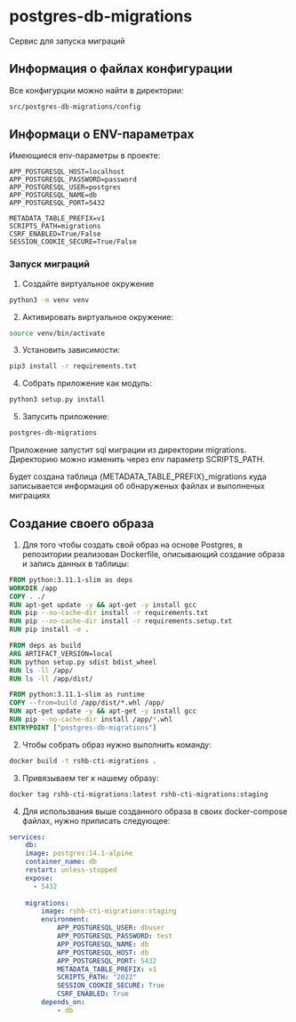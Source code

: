 # postgres-db-migrations

Сервис для запуска миграций

## Информация о файлах конфигурации
Все конфигурции можно найти в директории:
```bash
src/postgres-db-migrations/config
```

## Информаци о ENV-параметрах
Имеющиеся env-параметры в проекте:
```
APP_POSTGRESQL_HOST=localhost
APP_POSTGRESQL_PASSWORD=password
APP_POSTGRESQL_USER=postgres
APP_POSTGRESQL_NAME=db
APP_POSTGRESQL_PORT=5432

METADATA_TABLE_PREFIX=v1
SCRIPTS_PATH=migrations
CSRF_ENABLED=True/False
SESSION_COOKIE_SECURE=True/False
```

### Запуск миграций

1. Создайте виртуальное окружение

```bash
python3 -m venv venv
```

2. Активировать виртуальное окружение: 

```bash
source venv/bin/activate
```

3. Установить зависимости: 

```bash
pip3 install -r requirements.txt
```

4. Собрать приложение как модуль:

```bash
python3 setup.py install
```

5. Запусить приложение:
```bash
postgres-db-migrations
```

Приложение запустит sql миграции из директории migrations. Директорию можно изменить через env параметр SCRIPTS_PATH.

Будет создана таблица {METADATA_TABLE_PREFIX}_migrations куда записывается информация об обнаруженых файлах и выполненых миграциях


## Создание своего образа

1. Для того чтобы создать свой образ на основе Postgres, в репозитории реализован Dockerfile, описывающий создание образа и запись данных в таблицы:
```Dockerfile
FROM python:3.11.1-slim as deps
WORKDIR /app
COPY . ./
RUN apt-get update -y && apt-get -y install gcc
RUN pip --no-cache-dir install -r requirements.txt 
RUN pip --no-cache-dir install -r requirements.setup.txt 
RUN pip install -e .

FROM deps as build
ARG ARTIFACT_VERSION=local
RUN python setup.py sdist bdist_wheel
RUN ls -ll /app/
RUN ls -ll /app/dist/

FROM python:3.11.1-slim as runtime
COPY --from=build /app/dist/*.whl /app/
RUN apt-get update -y && apt-get -y install gcc
RUN pip --no-cache-dir install /app/*.whl
ENTRYPOINT ["postgres-db-migrations"]
```

2. Чтобы собрать образ нужно выполнить команду:
```bash
docker build -t rshb-cti-migrations .
```

3. Привязываем тег к нашему образу:
```bash
docker tag rshb-cti-migrations:latest rshb-cti-migrations:staging
```

4. Для использвания выше созданного образа в своих docker-compose файлах, нужно приписать следующее:
```yaml
services:
    db:
    image: postgres:14.1-alpine
    container_name: db
    restart: unless-stopped
    expose:
      - 5432
    
    migrations:
        image: rshb-cti-migrations:staging
        environment:
            APP_POSTGRESQL_USER: dbuser
            APP_POSTGRESQL_PASSWORD: test
            APP_POSTGRESQL_NAME: db
            APP_POSTGRESQL_HOST: db
            APP_POSTGRESQL_PORT: 5432
            METADATA_TABLE_PREFIX: v1
            SCRIPTS_PATH: "2022"
            SESSION_COOKIE_SECURE: True
            CSRF_ENABLED: True
        depends_on:
            - db
```
 